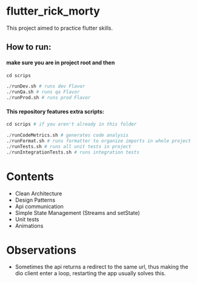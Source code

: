 # flutter_rick_morty

This project aimed to practice flutter skills.

## How to run:

#### make sure you are in project root and then

```python
cd scrips

./runDev.sh # runs dev Flavor
./runQa.sh # runs qa Flavor
./runProd.sh # runs prod Flavor
```

#### This repository features extra scripts:

```python
cd scrips # if you aren't already in this folder

./runCodeMetrics.sh # generates code analysis
./runFormat.sh # runs formatter to organize imports in whole project
./runTests.sh # runs all unit tests in project
./runIntegrationTests.sh # runs integration tests
```

# Contents

- Clean Architecture
- Design Patterns
- Api communication
- Simple State Management (Streams and setState)
- Unit tests
- Animations

# Observations

- Sometimes the api returns a redirect to the same url, thus making the dio client enter a loop, restarting the app usually solves this.
